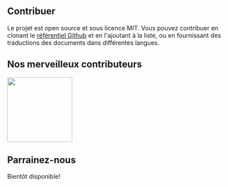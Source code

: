 ## Contribuer

Le projet est open source et sous licence MIT. Vous pouvez contribuer en clonant le [référentiel Github](https://github.com/CSumm/helpmepoc) et en l'ajoutant à la liste, ou en fournissant des traductions des documents dans différentes langues.

## Nos merveilleux contributeurs

<a href="https://www.github.com/csumm"> <img width="150px" height="150px" src="../.vuepress/public/images/carlgithub.png"> </a>

## Parrainez-nous

Bientôt disponible!
